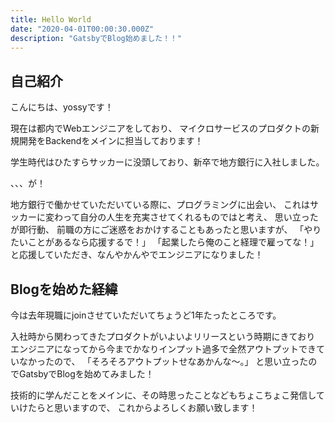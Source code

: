 ```yaml
---
title: Hello World
date: "2020-04-01T00:00:30.000Z"
description: "GatsbyでBlog始めました！！"
---
```


## 自己紹介

こんにちは、yossyです！

現在は都内でWebエンジニアをしており、
マイクロサービスのプロダクトの新規開発をBackendをメインに担当しております！

学生時代はひたすらサッカーに没頭しており、新卒で地方銀行に入社しました。

、、、が！

地方銀行で働かせていただいている際に、プログラミングに出会い、
これはサッカーに変わって自分の人生を充実させてくれるものではと考え、
思い立ったが即行動、
前職の方にご迷惑をおかけすることもあったと思いますが、
「やりたいことがあるなら応援するで！」
「起業したら俺のこと経理で雇ってな！」
と応援していただき、なんやかんやでエンジニアになりました！

## Blogを始めた経緯

今は去年現職にjoinさせていただいてちょうど1年たったところです。

入社時から関わってきたプロダクトがいよいよリリースという時期にきており
エンジニアになってから今までかなりインプット過多で全然アウトプットできていなかったので、
「そろそろアウトプットせなあかんな〜。」
と思い立ったのでGatsbyでBlogを始めてみました！

技術的に学んだことをメインに、その時思ったことなどもちょこちょこ発信していけたらと思いますので、
これからよろしくお願い致します！
